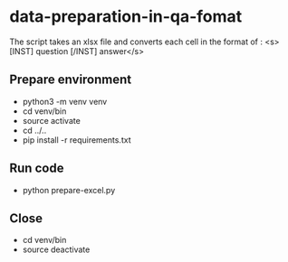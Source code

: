 # data-preparation-in-qa-fomat
The script takes an xlsx file and converts each cell in the format of : &lt;s>[INST] question [/INST] answer&lt;/s>

## Prepare environment
- python3 -m venv venv
- cd venv/bin
- source activate
- cd ../..
- pip install -r requirements.txt

## Run code
- python prepare-excel.py 

## Close 
- cd venv/bin
- source deactivate